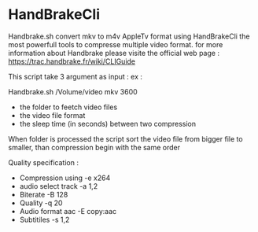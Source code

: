 # HandBrakeCli
Handbrake.sh convert mkv to m4v AppleTv format using HandBrakeCli the most powerfull tools to compresse multiple video format.
for more information about Handbrake please visite the official web page :
https://trac.handbrake.fr/wiki/CLIGuide

This script take 3 argument as input :
ex :  

Handbrake.sh /Volume/video mkv 3600

- the folder to feetch video files
- the video file format 
- the sleep time (in seconds) between two compression

When folder is processed the script sort the video file from bigger file to smaller, than compression begin with the same order

Quality specification : 

- Compression using -e x264
- audio select track -a 1,2
- Biterate -B 128
- Quality -q 20
- Audio format aac -E copy:aac
- Subtitiles -s 1,2


